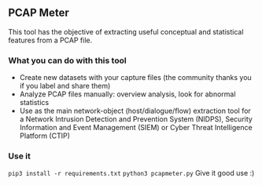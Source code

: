 ## PCAP Meter
This tool has the objective of extracting useful conceptual and statistical features from a PCAP file.

### What you can do with this tool
+ Create new datasets with your capture files (the community thanks you if you label and share them)
+ Analyze PCAP files manually: overview analysis, look for abnormal statistics
+ Use as the main network-object (host/dialogue/flow) extraction tool for a Network Intrusion Detection and Prevention System (NIDPS), Security Information and Event Management (SIEM) or Cyber Threat Intelligence Platform (CTIP)

### Use it
```pip3 install -r requirements.txt```
```python3 pcapmeter.py```
Give it good use :)
